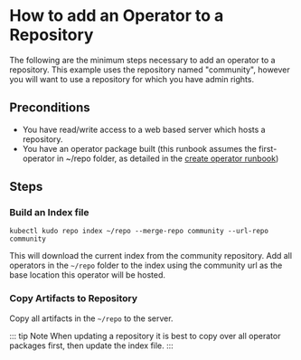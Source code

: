# How to add an Operator to a Repository

The following are the minimum steps necessary to add an operator to a repository.  This example uses the repository named "community", however you will want to use a repository for which you have admin rights.

## Preconditions

* You have read/write access to a web based server which hosts a repository.
* You have an operator package built (this runbook assumes the first-operator in ~/repo folder, as detailed in the [create operator runbook](create-operator))

## Steps

### Build an Index file

`kubectl kudo repo index ~/repo --merge-repo community --url-repo community`

This will download the current index from the community repository.  Add all operators in the `~/repo` folder to the index using the community url as the base location this operator will be hosted.

### Copy Artifacts to Repository

Copy all artifacts in the `~/repo` to the server.

::: tip Note
When updating a repository it is best to copy over all operator packages first, then update the index file.
:::
